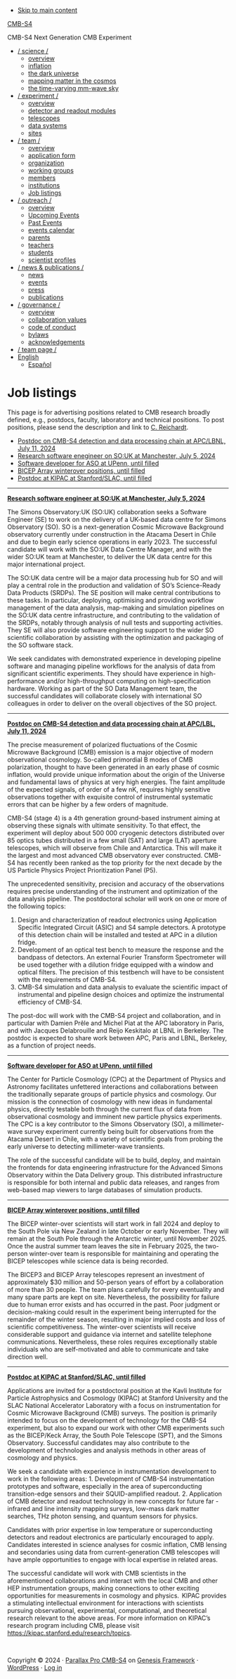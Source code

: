 - [Skip to main content](#genesis-content)

[CMB-S4](https://cmb-s4.org/)

CMB-S4 Next Generation CMB Experiment

- [/ science /](https://cmb-s4.org/science/)
  - [overview](https://cmb-s4.org/science/)
  - [inflation](https://cmb-s4.org/science/inflation/)
  - [the dark universe](https://cmb-s4.org/science/the-dark-universe/)
  - [mapping matter in the cosmos](https://cmb-s4.org/science/mapping-matter-in-the-cosmos/)
  - [the time-varying mm-wave sky](https://cmb-s4.org/science/the-time-varying-mm-wave-sky/)
- [/ experiment /](https://cmb-s4.org/experiment/)
  - [overview](https://cmb-s4.org/experiment/)
  - [detector and readout modules](https://cmb-s4.org/experiment/detector-and-readout-modules/)
  - [telescopes](https://cmb-s4.org/experiment/telescopes/)
  - [data systems](https://cmb-s4.org/experiment/data-systems/)
  - [sites](https://cmb-s4.org/experiment/sites/)
- [/ team /](https://cmb-s4.org/team/)
  - [overview](https://cmb-s4.org/team/)
  - [application form](https://docs.google.com/forms/d/e/1FAIpQLSeWN8oUKfBw1f3kG5DAACIRvZqYHTjG_K6fRMUnbq7T0uDidg/viewform)
  - [organization](https://cmb-s4.org/team/organization/)
  - [working groups](https://cmb-s4.org/team/working-groups/)
  - [members](https://people.cmb-s4.org/public/showdir.php)
  - [institutions](https://people.cmb-s4.org/public/showorgs.php)
  - [Job listings](https://cmb-s4.org/team/job-postings/)
- [/ outreach /](https://cmb-s4.org/outreach/)
  - [overview](https://cmb-s4.org/outreach/)
  - [Upcoming Events](https://cmb-s4.org/outreach/upcoming-events/)
  - [Past Events](https://cmb-s4.org/outreach/past-events/)
  - [events calendar](https://cmb-s4.org/outreach/events-calendar/)
  - [parents](https://cmb-s4.org/outreach/parents/)
  - [teachers](https://cmb-s4.org/outreach/teachers/)
  - [students](https://cmb-s4.org/outreach/students/)
  - [scientist profiles](https://cmb-s4.org/outreach/scientist-of-the-week/)
- [/ news & publications /](https://cmb-s4.org/news/)
  - [news](https://cmb-s4.org/news/)
  - [events](https://cmb-s4.org/news/events/)
  - [press](https://cmb-s4.org/news/press/)
  - [publications](https://cmb-s4.org/news/publications/)
- [/ governance /](https://cmb-s4.org/governance/)
  - [overview](https://cmb-s4.org/governance/)
  - [collaboration values](https://cmb-s4.org/governance/collaboration-values/)
  - [code of conduct](https://cmb-s4.org/governance/code-of-conduct/)
  - [bylaws](https://cmb-s4.org/governance/bylaws/)
  - [acknowledgements](https://cmb-s4.org/governance/acknowledgements/)
- [/ team page /](https://cmb-s4.org/team-page)
- [English](#pll_switcher)
  - [Español](https://cmb-s4.org/es/equipo/ofertas-de-empleo/)

# Job listings

This page is for advertising positions related to CMB research broadly defined, e.g., postdocs, faculty, laboratory and technical positions. To post positions, please send the description and link to [C. Reichardt]().

- [Postdoc on CMB-S4 detection and data processing chain at APC/LBNL, July 11, 2024](#apclbl)
- [Research software enegineer on SO:UK at Manchester, July 5, 2024](#souk)
- [Software developer for ASO at UPenn, until filled](#penn)
- [BICEP Array winterover positions, until filled](#bicep)
- [Postdoc at KIPAC at Stanford/SLAC, until filled](#kipac)

------------------------------------------------------------------------

**[Research software engineer at SO:UK at Manchester, July 5, 2024](https://www.jobs.manchester.ac.uk/Job/JobDetail?JobId=29238)**

The Simons Observatory:UK (SO:UK) collaboration seeks a Software Engineer (SE) to work on the delivery of a UK-based data centre for Simons Observatory (SO). SO is a next-generation Cosmic Microwave Background observatory currently under construction in the Atacama Desert in Chile and due to begin early science operations in early 2023. The successful candidate will work with the SO:UK Data Centre Manager, and with the wider SO:UK team at Manchester, to deliver the UK data centre for this major international project.

The SO:UK data centre will be a major data processing hub for SO and will play a central role in the production and validation of SO’s Science-Ready Data Products (SRDPs). The SE position will make central contributions to these tasks. In particular, deploying, optimising and providing workflow management of the data analysis, map-making and simulation pipelines on the SO:UK data centre infrastructure, and contributing to the validation of the SRDPs, notably through analysis of null tests and supporting activities. They SE will also provide software engineering support to the wider SO scientific collaboration by assisting with the optimization and packaging of the SO software stack.

We seek candidates with demonstrated experience in developing pipeline software and managing pipeline workflows for the analysis of data from significant scientific experiments. They should have experience in high-performance and/or high-throughput computing on high-specification hardware. Working as part of the SO Data Management team, the successful candidates will collaborate closely with international SO colleagues in order to deliver on the overall objectives of the SO project.

------------------------------------------------------------------------

**[Postdoc on CMB-S4 detection and data processing chain at APC/LBL, July 11, 2024](https://academicjobsonline.org/ajo/jobs/27549)**

The precise measurement of polarized fluctuations of the Cosmic Microwave Background (CMB) emission is a major objective of modern observational cosmology. So-called primordial B modes of CMB polarization, thought to have been generated in an early phase of cosmic inflation, would provide unique information about the origin of the Universe and fundamental laws of physics at very high energies. The faint amplitude of the expected signals, of order of a few nK, requires highly sensitive observations together with exquisite control of instrumental systematic errors that can be higher by a few orders of magnitude.

CMB-S4 (stage 4) is a 4th generation ground-based instrument aiming at observing these signals with ultimate sensitivity. To that effect, the experiment will deploy about 500 000 cryogenic detectors distributed over 85 optics tubes distributed in a few small (SAT) and large (LAT) aperture telescopes, which will observe from Chile and Antarctica. This will make it the largest and most advanced CMB observatory ever constructed. CMB-S4 has recently been ranked as the top priority for the next decade by the US Particle Physics Project Prioritization Panel (P5).

The unprecedented sensitivity, precision and accuracy of the observations requires precise understanding of the instrument and optimization of the data analysis pipeline. The postdoctoral scholar will work on one or more of the following topics:

1.  Design and characterization of readout electronics using Application Specific Integrated Circuit (ASIC) and S4 sample detectors. A prototype of this detection chain will be installed and tested at APC in a dilution fridge.
2.  Development of an optical test bench to measure the response and the bandpass of detectors. An external Fourier Transform Spectrometer will be used together with a dilution fridge equipped with a window and optical filters. The precision of this testbench will have to be consistent with the requirements of CMB-S4.
3.  CMB-S4 simulation and data analysis to evaluate the scientific impact of instrumental and pipeline design choices and optimize the instrumental efficiency of CMB-S4.

The post-doc will work with the CMB-S4 project and collaboration, and in particular with Damien Prêle and Michel Piat at the APC laboratory in Paris, and with Jacques Delabrouille and Reijo Keskitalo at LBNL in Berkeley. The postdoc is expected to share work between APC, Paris and LBNL, Berkeley, as a function of project needs.

------------------------------------------------------------------------

**[Software developer for ASO at UPenn, until filled](https://wd1.myworkdaysite.com/recruiting/upenn/careers-at-penn/job/David-Rittenhouse-Laboratory/Sr-Application-Developer---Application-Developer-C--Department-of-Physics-and-Astronomy_JR00091703)**

The Center for Particle Cosmology (CPC) at the Department of Physics and Astronomy facilitates unfettered interactions and collaborations between the traditionally separate groups of particle physics and cosmology. Our mission is the connection of cosmology with new ideas in fundamental physics, directly testable both through the current flux of data from observational cosmology and imminent new particle physics experiments. The CPC is a key contributor to the Simons Observatory (SO), a millimeter-wave survey experiment currently being built for observations from the Atacama Desert in Chile, with a variety of scientific goals from probing the early universe to detecting millimeter-wave transients.

The role of the successful candidate will be to build, deploy, and maintain the frontends for data engineering infrastructure for the Advanced Simons Observatory within the Data Delivery group. This distributed infrastructure is responsible for both internal and public data releases, and ranges from web-based map viewers to large databases of simulation products.

------------------------------------------------------------------------

**[BICEP Array winterover positions, until filled](https://hr.myu.umn.edu/jobs/ext/361030)**

The BICEP winter-over scientists will start work in fall 2024 and deploy to the South Pole via New Zealand in late October or early November. They will remain at the South Pole through the Antarctic winter, until November 2025. Once the austral summer team leaves the site in February 2025, the two-person winter-over team is responsible for maintaining and operating the BICEP telescopes while science data is being recorded. 

The BICEP3 and BICEP Array telescopes represent an investment of approximately $30 million and 50-person years of effort by a collaboration of more than 30 people. The team plans carefully for every eventuality and many spare parts are kept on site. Nevertheless, the possibility for failure due to human error exists and has occurred in the past. Poor judgment or decision-making could result in the experiment being interrupted for the remainder of the winter season, resulting in major implied costs and loss of scientific competitiveness. The winter-over scientists will receive considerable support and guidance via internet and satellite telephone communications. Nevertheless, these roles requires exceptionally stable individuals who are self-motivated and able to communicate and take direction well.

------------------------------------------------------------------------

**[Postdoc at KIPAC at Stanford/SLAC, until filled](https://academicjobsonline.org/ajo/jobs/27171)**

Applications are invited for a postdoctoral position at the Kavli Institute for Particle Astrophysics and Cosmology (KIPAC) at Stanford University and the SLAC National Accelerator Laboratory with a focus on instrumentation for Cosmic Microwave Background (CMB) surveys. The position is primarily intended to focus on the development of technology for the CMB-S4 experiment, but also to expand our work with other CMB experiments such as the BICEP/Keck Array, the South Pole Telescope (SPT), and the Simons Observatory. Successful candidates may also contribute to the development of technologies and analysis methods in other areas of cosmology and physics.

We seek a candidate with experience in instrumentation development to work in the following areas: 1. Development of CMB-S4 instrumentation prototypes and software, especially in the area of superconducting transition-edge sensors and their SQUID-amplified readout. 2. Application of CMB detector and readout technology in new concepts for future far -infrared and line intensity mapping surveys, low-mass dark matter searches, THz photon sensing, and quantum sensors for physics.

Candidates with prior expertise in low temperature or superconducting detectors and readout electronics are particularly encouraged to apply. Candidates interested in science analyses for cosmic inflation, CMB lensing and secondaries using data from current-generation CMB telescopes will have ample opportunities to engage with local expertise in related areas.

The successful candidate will work with CMB scientists in the aforementioned collaborations and interact with the local CMB and other HEP instrumentation groups, making connections to other exciting opportunities for measurements in cosmology and physics.  KIPAC provides a stimulating intellectual environment for interactions with scientists pursuing observational, experimental, computational, and theoretical research relevant to the above areas. For more information on KIPAC’s research program including CMB, please visit <https://kipac.stanford.edu/research/topics>.

 

Copyright © 2024 · [Parallax Pro CMB-S4](http://my.studiopress.com/themes/parallax/) on [Genesis Framework](https://www.studiopress.com/) · [WordPress](https://wordpress.org/) · [Log in](https://cmb-s4.org/wp-login.php)

